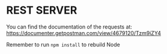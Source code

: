 # REST SERVER
You can find the documentation of the requests at:
https://documenter.getpostman.com/view/4679120/Tzm9iZY4

Remember to run ```npm install``` to rebuild Node